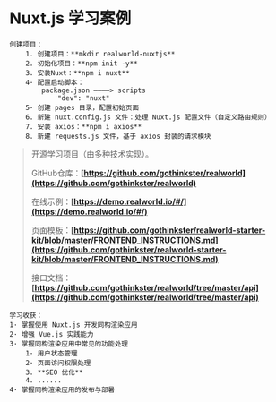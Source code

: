 # Nuxt.js 学习案例

```~
创建项目：
    1. 创建项目：**mkdir realworld-nuxtjs**
    2. 初始化项目：**npm init -y**
    3. 安装Nuxt：**npm i nuxt**
    4· 配置启动脚本：
        package.json ————> scripts
            "dev": "nuxt"
    5· 创建 pages 目录，配置初始页面
    6. 新建 nuxt.config.js 文件：处理 Nuxt.js 配置文件（自定义路由规则）
    7. 安装 axios：**npm i axios**
    8. 新建 requests.js 文件，基于 axios 封装的请求模块
```

>开源学习项目（由多种技术实现）。
>
>GitHub仓库：**[https://github.com/gothinkster/realworld](https://github.com/gothinkster/realworld)**
>
>在线示例：**[https://demo.realworld.io/#/](https://demo.realworld.io/#/)**
>
>页面模板：**[https://github.com/gothinkster/realworld-starter-kit/blob/master/FRONTEND_INSTRUCTIONS.md](https://github.com/gothinkster/realworld-starter-kit/blob/master/FRONTEND_INSTRUCTIONS.md)**
>
>接口文档：**[https://github.com/gothinkster/realworld/tree/master/api](https://github.com/gothinkster/realworld/tree/master/api)**
>
```~
学习收获：
1· 掌握使用 Nuxt.js 开发同构渲染应用
2· 增强 Vue.js 实践能力
3· 掌握同构渲染应用中常见的功能处理
    1· 用户状态管理
    2· 页面访问权限处理
    3. **SEO 优化**
    4. ......
4· 掌握同构渲染应用的发布与部暑
```
